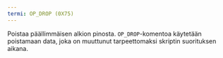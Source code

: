 ```yaml
---
termi: OP_DROP (0X75)
---
```


Poistaa päällimmäisen alkion pinosta. `OP_DROP`-komentoa käytetään poistamaan data, joka on muuttunut tarpeettomaksi skriptin suorituksen aikana.